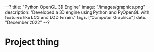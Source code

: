 --?
title: "Python OpenGL 3D Engine"
image: "/images/graphics.png"
description: "Developed a 3D engine using Python and PyOpenGL with features like ECS and LOD terrain."
tags: ["Computer Graphics"]
date: "December 2022"
--?

# Project thing